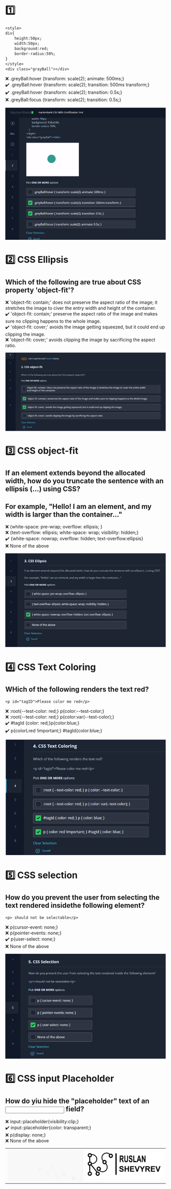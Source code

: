 # :one:
```
<style>
div{
	height:50px;
	width:50px;
	background:red;
	border-radius:50%;
}
</style>
<div class="grayBall"></div>
```
:x: .greyBall:hover {transform: scale(2); animate: 500ms;}\
:heavy_check_mark: .greyBall:hover {transform: scale(2); transition: 500ms transform;}\
:heavy_check_mark: .greyBall:hover {transform: scale(2); transition: 0.5s;}\
:x: .greyBall:focus {transform: scale(2); transition: 0.5s;}

<img src="/Answer_images/Answer_1.png" title="answer_1">

# :two: CSS Ellipsis

## Which of the following are true about CSS property 'object-fit'?

:x: 'object-fit: contain;' does not preserve the aspect ratio of the image; it stretches the image to civer the entry width and height of the container.\
:heavy_check_mark: 'object-fit: contain;' preserve the aspect ratio of the image and makes sure no clipping happens to the whole image.\
:heavy_check_mark: 'object-fit: cover;' avoids the image getting squeezed, but it could end up clipping the image.\
:x: 'object-fit: cover;' avoids clipping the image by sacrificing the aspect ratio.

<img src="/Answer_images/Answer_2.png" title="answer_2">

# :three: CSS object-fit

## If an element extends beyond the allocated width, how do you truncate the sentence with an ellipsis (...) using CSS?

## For example, "Hello! I am an element, and my width is larger than the container..."

:x: {white-space: pre-wrap; overflow: ellipsis; }\
:x: {text-overflow: ellipsis; white-space: wrap; visibility: hidden;}\
:heavy_check_mark: {white-space: nowrap; overflow: hidden; text-overflow:ellipsis}\
:x: None of the above

<img src="/Answer_images/Answer_3.png" title="answer_3">

# :four: CSS Text Coloring

## WHich of the following renders the text red?

```
<p id="tagID">Please color me red</p>
```
:x: :root{--test-color: red;} p{color:--test-color;}\
:x: :root{--test-color: red;} p{color:var(--test-color);}\
:heavy_check_mark: #tagId {color: red;}p{color:blue;}\
:heavy_check_mark: p{colorLred !important;} #tagId{color:blue;}

<img src="/Answer_images/Answer_4.png" title="answer_4">

# :five: CSS selection

## How do you prevent the user from selecting the text rendered insidethe following element?

```
<p> should not be selectable</p>
```

:x: p{cursor-event: none;}\
:x: p{pointer-events: none;}\
:heavy_check_mark: p{user-select: none;}\
:x: None of the above

<img src="/Answer_images/Answer_5.png" title="answer_5">

# :six: CSS input Placeholder

## How do yiu hide the "placeholder" text of an <input> field?

:x: input::placeholder{visibility:clip;}\
:heavy_check_mark: input::placeholder{color: transparent;}\
:x: p{display: none;}\
:x: None of the above

<table>
  <tr>
    <td valign="center" width="49%"><img src="https://github.com/Ruslan-Shevyrev/Ruslan-Shevyrev/blob/main/logoRS/logo_mini.gif" title="logo"></td>
    <td valign="center" width="49%"><img src="https://github.com/Ruslan-Shevyrev/Ruslan-Shevyrev/blob/main/logoRS/logoRS_FULL.png" title="RuslanShevyrev"></td>
  </tr>
</table>
